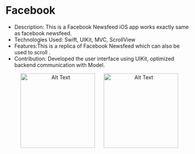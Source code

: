 # Facebook
* Description: This is a Facebook Newsfeed iOS app works exactly same as facebook newsfeed. 
* Technologies Used: Swift, UIKit, MVC, ScrollView
* Features:This is a replica of Facebook Newsfeed which can also be used to scroll .
* Contribution: Developed the user interface using UIKit, optimized backend communication with Model.

<p align="center">
  <img src="https://github.com/badalaryal11/Facebook/assets/35680989/c9776b77-e651-4b72-b431-b0c70928e7b3" alt="Alt Text" width="200"/>
 &nbsp;&nbsp;&nbsp;&nbsp;
 <img src="https://github.com/user-attachments/assets/68707bea-b8c3-4206-a408-ccfa7545b724" alt="Alt Text" width="200"/>
</p>







